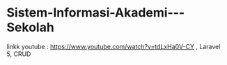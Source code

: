 # Sistem-Informasi-Akademi---Sekolah
linkk youtube : https://www.youtube.com/watch?v=tdLxHa0V-CY , Laravel 5, CRUD
